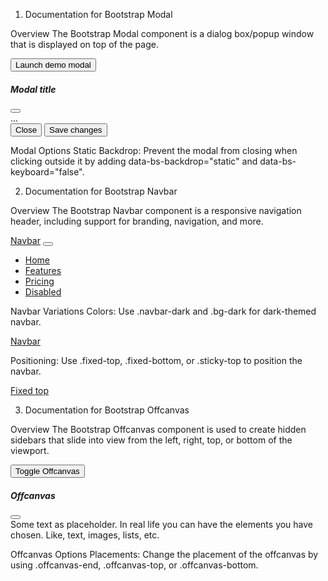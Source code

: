 1. Documentation for Bootstrap Modal

Overview
The Bootstrap Modal component is a dialog box/popup window that is displayed on top of the page.

 
<!-- Button trigger modal -->
<button type="button" class="btn btn-primary" data-bs-toggle="modal" data-bs-target="#exampleModal">
  Launch demo modal
</button>

<!-- Modal -->
<div class="modal fade" id="exampleModal" tabindex="-1" aria-labelledby="exampleModalLabel" aria-hidden="true">
  <div class="modal-dialog">
    <div class="modal-content">
      <div class="modal-header">
        <h5 class="modal-title" id="exampleModalLabel">Modal title</h5>
        <button type="button" class="btn-close" data-bs-dismiss="modal" aria-label="Close"></button>
      </div>
      <div class="modal-body">
        ...
      </div>
      <div class="modal-footer">
        <button type="button" class="btn btn-secondary" data-bs-dismiss="modal">Close</button>
        <button type="button" class="btn btn-primary">Save changes</button>
      </div>
    </div>
  </div>
</div>

Modal Options
Static Backdrop: Prevent the modal from closing when clicking outside it by adding data-bs-backdrop="static" and data-bs-keyboard="false".
 
<div class="modal fade" id="exampleModal" tabindex="-1" aria-labelledby="exampleModalLabel" aria-hidden="true" data-bs-backdrop="static" data-bs-keyboard="false">



2. Documentation for Bootstrap Navbar

Overview
The Bootstrap Navbar component is a responsive navigation header, including support for branding, navigation, and more.


 
<nav class="navbar navbar-expand-lg navbar-light bg-light">
  <a class="navbar-brand" href="#">Navbar</a>
  <button class="navbar-toggler" type="button" data-bs-toggle="collapse" data-bs-target="#navbarNav" aria-controls="navbarNav" aria-expanded="false" aria-label="Toggle navigation">
    <span class="navbar-toggler-icon"></span>
  </button>
  <div class="collapse navbar-collapse" id="navbarNav">
    <ul class="navbar-nav">
      <li class="nav-item">
        <a class="nav-link active" aria-current="page" href="#">Home</a>
      </li>
      <li class="nav-item">
        <a class="nav-link" href="#">Features</a>
      </li>
      <li class="nav-item">
        <a class="nav-link" href="#">Pricing</a>
      </li>
      <li class="nav-item">
        <a class="nav-link disabled" href="#" tabindex="-1" aria-disabled="true">Disabled</a>
      </li>
    </ul>
  </div>
</nav>

Navbar Variations
Colors: Use .navbar-dark and .bg-dark for dark-themed navbar.
 

<nav class="navbar navbar-expand-lg navbar-dark bg-dark">
  <a class="navbar-brand" href="#">Navbar</a>
  <!-- Rest of the navbar content -->
</nav>

Positioning: Use .fixed-top, .fixed-bottom, or .sticky-top to position the navbar.
 
<nav class="navbar navbar-expand-lg navbar-light bg-light fixed-top">
  <a class="navbar-brand" href="#">Fixed top</a>
  <!-- Rest of the navbar content -->
</nav>

3. Documentation for Bootstrap Offcanvas

Overview
The Bootstrap Offcanvas component is used to create hidden sidebars that slide into view from the left, right, top, or bottom of the viewport.

 
<!-- Button trigger offcanvas -->
<button class="btn btn-primary" type="button" data-bs-toggle="offcanvas" data-bs-target="#offcanvasExample" aria-controls="offcanvasExample">
  Toggle Offcanvas
</button>

<!-- Offcanvas -->
<div class="offcanvas offcanvas-start" tabindex="-1" id="offcanvasExample" aria-labelledby="offcanvasExampleLabel">
  <div class="offcanvas-header">
    <h5 class="offcanvas-title" id="offcanvasExampleLabel">Offcanvas</h5>
    <button type="button" class="btn-close" data-bs-dismiss="offcanvas" aria-label="Close"></button>
  </div>
  <div class="offcanvas-body">
    <div>
      Some text as placeholder. In real life you can have the elements you have chosen. Like, text, images, lists, etc.
    </div>
  </div>
</div>


Offcanvas Options
Placements: Change the placement of the offcanvas by using .offcanvas-end, .offcanvas-top, or .offcanvas-bottom.
 
<div class="offcanvas offcanvas-end" tabindex="-1" id="offcanvasRight" aria-labelledby="offcanvasRightLabel">
  <!-- Offcanvas content -->
</div>